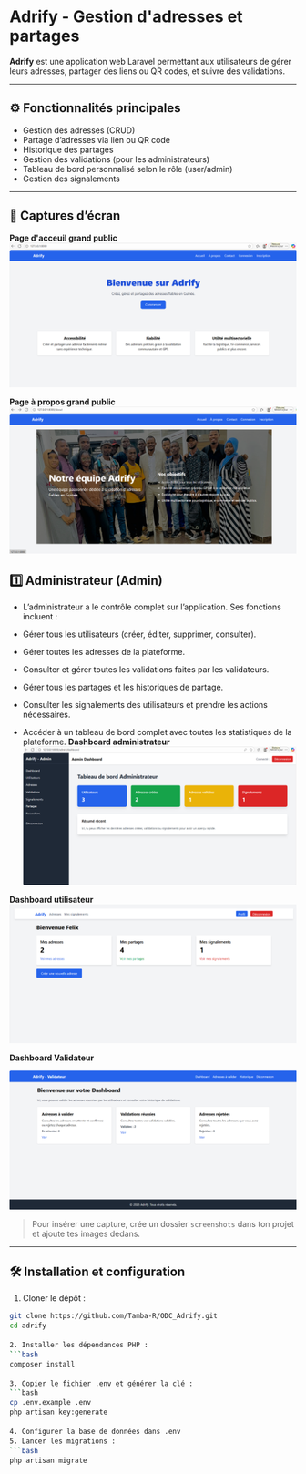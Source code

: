 # Adrify - Gestion d'adresses et partages

**Adrify** est une application web Laravel permettant aux utilisateurs de gérer leurs adresses, partager des liens ou QR codes, et suivre des validations.  

---

## ⚙️ Fonctionnalités principales

- Gestion des adresses (CRUD)
- Partage d’adresses via lien ou QR code
- Historique des partages
- Gestion des validations (pour les administrateurs)
- Tableau de bord personnalisé selon le rôle (user/admin)
- Gestion des signalements

---

## 📸 Captures d’écran

**Page d'acceuil grand public**  
![Dashboard utilisateur](screenshots/home.png)

**Page à propos grand public**  
![Dashboard utilisateur](screenshots/about.png)


## 1️⃣ Administrateur (Admin)

- L’administrateur a le contrôle complet sur l’application. Ses fonctions incluent :

- Gérer tous les utilisateurs (créer, éditer, supprimer, consulter).

- Gérer toutes les adresses de la plateforme.

- Consulter et gérer toutes les validations faites par les validateurs.

- Gérer tous les partages et les historiques de partage.

- Consulter les signalements des utilisateurs et prendre les actions nécessaires.

- Accéder à un tableau de bord complet avec toutes les statistiques de la plateforme.
**Dashboard administrateur**  
![Dashboard admin](screenshots/dashboard_admin.png)

**Dashboard utilisateur**  
![Dashboard utilisateur](screenshots/dashboard_user.png)

**Dashboard Validateur**  

![Partages](screenshots/dashboard_validator.png)



> Pour insérer une capture, crée un dossier `screenshots` dans ton projet et ajoute tes images dedans.

---

## 🛠 Installation et configuration

1. Cloner le dépôt :  
```bash
git clone https://github.com/Tamba-R/ODC_Adrify.git
cd adrify

2. Installer les dépendances PHP :
```bash
composer install

3. Copier le fichier .env et générer la clé :
```bash
cp .env.example .env
php artisan key:generate

4. Configurer la base de données dans .env
5. Lancer les migrations :
```bash
php artisan migrate
